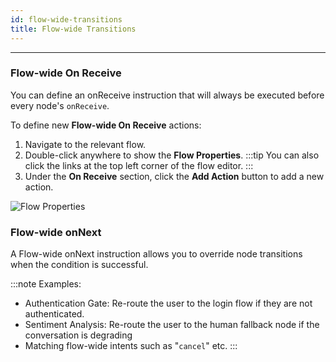 ```yaml
---
id: flow-wide-transitions
title: Flow-wide Transitions
---
```


--------------------

### Flow-wide On Receive

You can define an onReceive instruction that will always be executed before every node's `onReceive`.

To define new **Flow-wide On Receive** actions:
1. Navigate to the relevant flow.
1. Double-click anywhere to show the **Flow Properties**. 
:::tip
You can also click the links at the top left corner of the flow editor.
:::
1. Under the **On Receive** section, click the **Add Action** button to add a new action.

![Flow Properties](/assets/flow_wide_onreceive.png)

### Flow-wide onNext

A Flow-wide onNext instruction allows you to override node transitions when the condition is successful.

:::note Examples:
- Authentication Gate: Re-route the user to the login flow if they are not authenticated.
- Sentiment Analysis: Re-route the user to the human fallback node if the conversation is degrading
- Matching flow-wide intents such as "`cancel`" etc.
:::